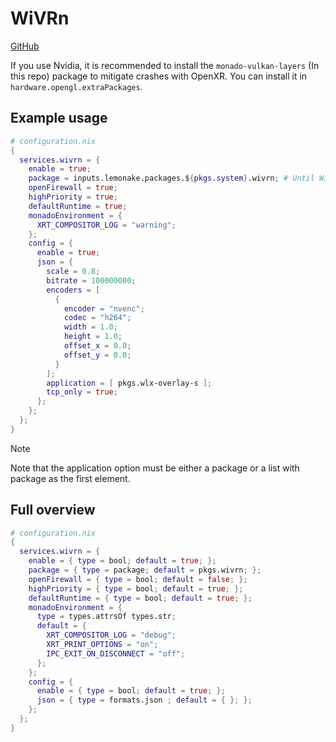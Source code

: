 # WiVRn
[GitHub](https://github.com/Meumeu/WiVRn)

If you use Nvidia, it is recommended to install the `monado-vulkan-layers` (In this repo) package to mitigate crashes with OpenXR.
You can install it in `hardware.opengl.extraPackages`.

## Example usage
```nix
# configuration.nix
{
  services.wivrn = {
    enable = true;
    package = inputs.lemonake.packages.${pkgs.system}.wivrn; # Until WiVRn gets merged.
    openFirewall = true;
    highPriority = true;
    defaultRuntime = true;
    monadoEnvironment = {
      XRT_COMPOSITOR_LOG = "warning";
    };
    config = {
      enable = true;
      json = {
        scale = 0.8;
        bitrate = 100000000;
        encoders = [
          {
            encoder = "nvenc";
            codec = "h264";
            width = 1.0;
            height = 1.0;
            offset_x = 0.0;
            offset_y = 0.0;
          }
        ];
        application = [ pkgs.wlx-overlay-s ];
        tcp_only = true;
      };
    };
  };
}
```
> [!NOTE]
> Note that the application option must be either a package or a list with package as the first element.

## Full overview
```nix
# configuration.nix
{
  services.wivrn = {
    enable = { type = bool; default = true; };
    package = { type = package; default = pkgs.wivrn; };
    openFirewall = { type = bool; default = false; };
    highPriority = { type = bool; default = true; };
    defaultRuntime = { type = bool; default = true; };
    monadoEnvironment = {
      type = types.attrsOf types.str;
      default = {
        XRT_COMPOSITOR_LOG = "debug";
        XRT_PRINT_OPTIONS = "on";
        IPC_EXIT_ON_DISCONNECT = "off";
      };
    };
    config = {
      enable = { type = bool; default = true; };
      json = { type = formats.json ; default = { }; };
    };
  };
}
```
